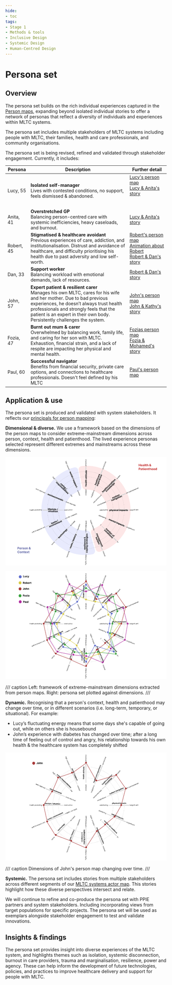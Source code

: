 ```yaml
---
hide:
- toc
tags:
- Stage 1
- Methods & tools
- Inclusive Design
- Systemic Design
- Human-Centred Design
---
```


# Persona set

## Overview

The persona set builds on the rich individual experiences captured in the [Person maps](person-maps.md), expanding beyond isolated individual stories to offer a network of personas that reflect a diversity of individuals and experiences within MLTC systems.

The persona set includes multiple stakeholders of MLTC systems including people with MLTC, their families, health and care professionals, and community organisations.  

The persona set is being revised, refined and validated through stakeholder engagement. Currently, it includes: 

| Persona     | Description                     | Further detail                 |
| ----------- |-------------------------------- | ------------------------------ |
| Lucy, 55   | **Isolated self-manager** <br> Lives with contested conditions, no support, feels dismissed & abandoned. | [Lucy's person map]() <br> [Lucy & Anita's story]()  &nbsp; &nbsp; &nbsp; &nbsp; &nbsp; &nbsp; &nbsp; &nbsp; &nbsp; &nbsp; &nbsp; &nbsp; &nbsp; &nbsp; &nbsp; &nbsp;&nbsp; &nbsp; &nbsp; &nbsp; &nbsp; &nbsp; &nbsp; &nbsp; &nbsp; &nbsp; &nbsp; &nbsp; |
| Anita, 41  | **Overstretched GP** <br> Balancing person-centred care with systemic inefficiencies, heavy caseloads, and burnout. | [Lucy & Anita's story]() |
| Robert, 45 | **Stigmatised & healthcare avoidant** <br> Previous experiences of care, addiction, and institutionalisation. Distrust and avoidance of healthcare, and difficulty prioritising his health due to past adversity and low self-worth. | [Robert's person map]() <br> [Animation about Robert]() <br> [Robert & Dan's story]()|
| Dan, 33    | **Support worker** <br> Balancing workload with emotional demands, lack of resources. | [Robert & Dan's story]() |
| John, 57   | **Expert patient & resilient carer** <br> Manages his own MLTC, cares for his wife and her mother. Due to bad previous experiences, he doesn’t always trust health professionals and strongly feels that the patient is an expert in their own body. Persistently challenges the system.  | [John's person map]() <br> [John & Kathy's story]() |
| Fozia, 47  | **Burnt out mum & carer** <br> Overwhelmed by balancing work, family life, and caring for her son with MLTC. Exhaustion, financial strain, and a lack of respite are impacting her physical and mental health.  | [Fozias person map]() <br> [Fozia & Mohamed's story]() |
| Paul, 60    | **Successful navigator** <br> Benefits from financial security, private care options, and connections to healthcare professionals. Doesn't feel defined by his MLTC | [Paul's person map]() |

## Application & use

The persona set is produced and validated with system stakeholders. It reflects our [principals for person mapping](principles-person-maps.md):  

**Dimensional & diverse.** We use a framework based on the dimensions of the person maps to consider extreme-mainstream dimensions across person, context, health and patienthood. The lived experience personas selected represent different extremes and mainstreams across these dimensions. 

<div class="grid" markdown>
    
![Extreme-mainstreams](../assets/extreme-mainstream-wheel.png)

![Persona set extreme-mainstreams](../assets/persona-set.png)

</div>

/// caption
Left: framework of extreme-mainstream dimensions extracted from person maps. Right: persona set plotted against dimensions.
///

**Dynamic.** Recognising that a person's context, health and patienthood may change over time, or in different scenarios (i.e. long-term, temporary, or situational). For example: 

- Lucy’s fluctuating energy means that some days she's capable of going out, while on others she is housebound
- John’s experience with diabetes has changed over time; after a long time of feeling out of control and angry, his relationship towards his own health & the healthcare system has completely shifted
  
![Dynamic persona wheel](../assets/john.gif)

/// caption
Dimensions of John's person map changing over time.
///

**Systemic.**  The persona set includes stories from multiple stakeholders across different segments of our [MLTC systems actor map](actor-map.md). This stories highlight how these diverse perspectives intersect and relate. 

We will continue to refine and co-produce the persona set with PPIE partners and system stakeholders. Including incorporating views from target populations for specific projects. The persona set will be used as exemplars alongside stakeholder engagement to test and validate innovations.


## Insights & findings

The persona set provides insight into diverse experiences of the MLTC system, and highlights themes such as isolation, systemic disconnection, burnout in care providers, trauma and marginalisation, resilience, power and agency. 
These can help inform the development of future technologies, policies, and practices to improve healthcare delivery and support for people with MLTC.


